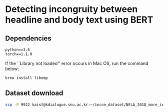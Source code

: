 # Detecting incongruity between headline and body text using BERT

## Dependencies
```
python==3.6
torch==1.1.0
```

If the ``Library not loaded'' error occurs in Mac OS, run the command below:
```
brew install libomp
```

## Dataset download

```bash
scp -P 9922 kaist@kdialogue.snu.ac.kr:~/incon_dataset/NELA_2018_more_info/* data/
```



